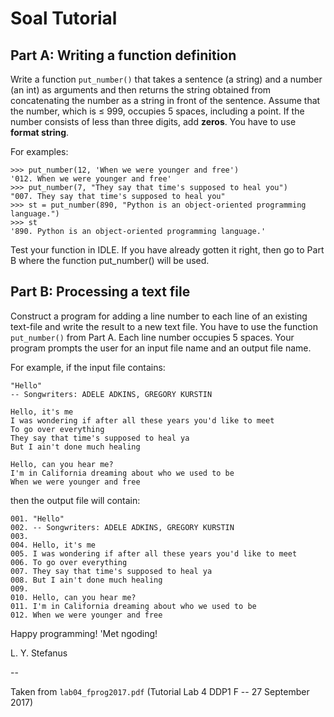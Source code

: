 # Soal Tutorial

## Part A: Writing a function definition

Write a function `put_number()` that takes a sentence (a string) and a number
(an int) as arguments and then returns the string obtained from concatenating
the number as a string in front of the sentence. Assume that the number, which
is ≤ 999, occupies 5 spaces, including a point. If the number consists of less than
three digits, add **zeros**. You have to use **format string**.

For examples:
```
>>> put_number(12, 'When we were younger and free')
'012. When we were younger and free'
>>> put_number(7, "They say that time's supposed to heal you")
"007. They say that time's supposed to heal you"
>>> st = put_number(890, "Python is an object-oriented programming language.")
>>> st
'890. Python is an object-oriented programming language.'
```

Test your function in IDLE. If you have already gotten it right, then go to
Part B where the function put_number() will be used.

## Part B: Processing a text file
Construct a program for adding a line number to each line of an existing
text-file and write the result to a new text file. You have to use the
function `put_number()` from Part A. Each line number occupies 5 spaces. Your
program prompts the user for an input file name and an output file name.

For example, if the input file contains:
```
"Hello"
-- Songwriters: ADELE ADKINS, GREGORY KURSTIN

Hello, it's me
I was wondering if after all these years you'd like to meet
To go over everything
They say that time's supposed to heal ya
But I ain't done much healing

Hello, can you hear me?
I'm in California dreaming about who we used to be
When we were younger and free
```
then the output file will contain:
```
001. "Hello"
002. -- Songwriters: ADELE ADKINS, GREGORY KURSTIN
003. 
004. Hello, it's me
005. I was wondering if after all these years you'd like to meet
006. To go over everything
007. They say that time's supposed to heal ya
008. But I ain't done much healing
009. 
010. Hello, can you hear me?
011. I'm in California dreaming about who we used to be
012. When we were younger and free
```

Happy programming! 'Met ngoding!

L. Y. Stefanus

--

Taken from `lab04_fprog2017.pdf` (Tutorial Lab 4 DDP1 F -- 27 September 2017)

